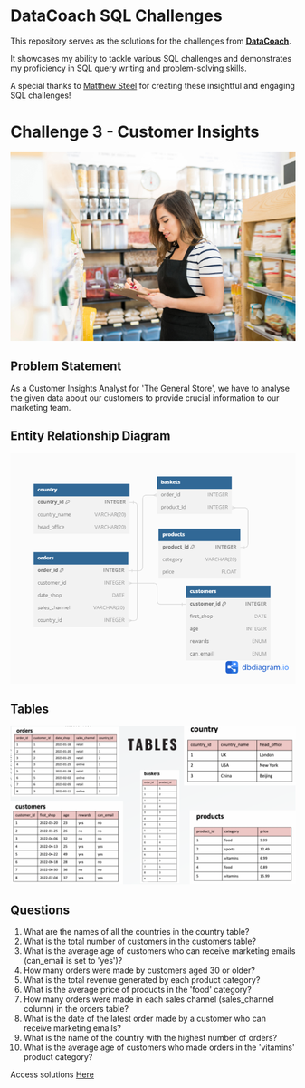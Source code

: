 # DataCoach SQL Challenges

This repository serves as the solutions for the challenges from **[DataCoach](https://mattsteel87.wixsite.com/datacoach)**. 

It showcases my ability to tackle various SQL challenges and demonstrates my proficiency in SQL query writing and problem-solving skills.

A special thanks to [Matthew Steel](https://www.linkedin.com/in/matthew-steel-4a7a8915b/) for creating these insightful and engaging SQL challenges!

# Challenge 3 - Customer Insights

![alt text](./Images/img.png)

## Problem Statement
As a Customer Insights Analyst for 'The General Store', we have to analyse the given data about our customers to provide crucial information to our marketing team.


## Entity Relationship Diagram

![alt text](./Images/ERD.png)

## Tables
![alt text](./Images/tables.png)

## Questions

1. What are the names of all the countries in the country table?
2. What is the total number of customers in the customers table?
3. What is the average age of customers who can receive marketing emails (can_email is set to 'yes')?
4. How many orders were made by customers aged 30 or older?
5. What is the total revenue generated by each product category?
6. What is the average price of products in the 'food' category?
7. How many orders were made in each sales channel (sales_channel column) in the orders table?
8. What is the date of the latest order made by a customer who can receive marketing emails?
9. What is the name of the country with the highest number of orders?
10. What is the average age of customers who made orders in the 'vitamins' product category?
    
Access solutions [Here](./Challenge_3.sql)
